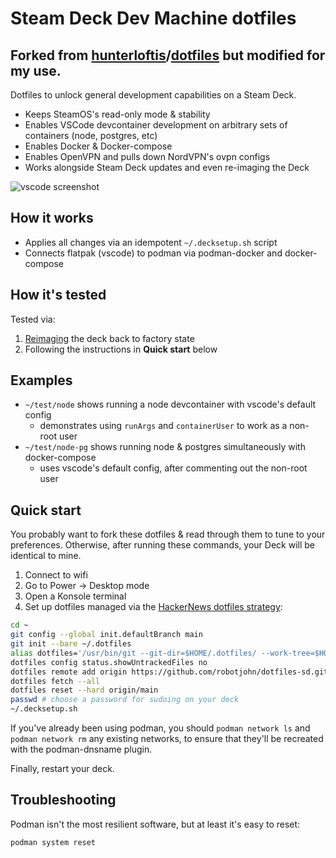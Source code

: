 # Steam Deck Dev Machine dotfiles

## Forked from [hunterloftis](https://github.com/hunterloftis)/[dotfiles](https://github.com/hunterloftis/dotfiles) but modified for my use.

Dotfiles to unlock general development capabilities on a Steam Deck.

- Keeps SteamOS's read-only mode & stability
- Enables VSCode devcontainer development on arbitrary sets of containers (node, postgres, etc)
- Enables Docker & Docker-compose
- Enables OpenVPN and pulls down NordVPN's ovpn configs
- Works alongside Steam Deck updates and even re-imaging the Deck

![vscode screenshot](https://user-images.githubusercontent.com/364501/184961092-15530648-1ade-4923-bda9-ab3a5cc4a437.png)

## How it works

- Applies all changes via an idempotent `~/.decksetup.sh` script
- Connects flatpak (vscode) to podman via podman-docker and docker-compose

## How it's tested

Tested via:

1. [Reimaging](https://help.steampowered.com/en/faqs/view/1B71-EDF2-EB6D-2BB3) the deck back to factory state
2. Following the instructions in **Quick start** below

## Examples

- `~/test/node` shows running a node devcontainer with vscode's default config
  - demonstrates using `runArgs` and `containerUser` to work as a non-root user
- `~/test/node-pg` shows running node & postgres simultaneously with docker-compose
  - uses vscode's default config, after commenting out the non-root user

## Quick start

You probably want to fork these dotfiles & read through them to tune to your preferences.
Otherwise, after running these commands, your Deck will be identical to mine.

1. Connect to wifi
2. Go to Power -> Desktop mode
3. Open a Konsole terminal
4. Set up dotfiles managed via the [HackerNews dotfiles strategy](https://news.ycombinator.com/item?id=11070797):

```bash
cd ~
git config --global init.defaultBranch main
git init --bare ~/.dotfiles
alias dotfiles='/usr/bin/git --git-dir=$HOME/.dotfiles/ --work-tree=$HOME'
dotfiles config status.showUntrackedFiles no
dotfiles remote add origin https://github.com/robotjohn/dotfiles-sd.git
dotfiles fetch --all
dotfiles reset --hard origin/main
passwd # choose a password for sudoing on your deck
~/.decksetup.sh
```

If you've already been using podman,
you should `podman network ls` and `podman network rm` any
existing networks, to ensure that they'll be recreated with the podman-dnsname plugin.

Finally, restart your deck.

## Troubleshooting

Podman isn't the most resilient software, but at least it's easy to reset:

```
podman system reset
```
